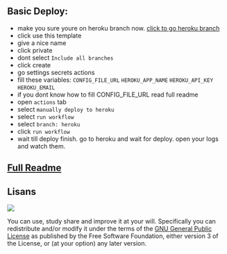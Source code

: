 ## Basic Deploy:
- make you sure youre on heroku branch now. [click to go heroku branch](https://github.com/HuzunluArtemis/TeleLeechX)
- click use this template
- give a nice name
- click private
- dont select `Include all branches`
- click create
- go settings secrets actions
- fill these variables: `CONFIG_FILE_URL` `HEROKU_APP_NAME` `HEROKU_API_KEY` `HEROKU_EMAIL`
- if you dont know how to fill CONFIG_FILE_URL read full readme
- open `actions` tab
- select `manually deploy to heroku`
- select `run workflow`
- select `branch: heroku`
- click `run workflow`
- wait till deploy finish. go to heroku and wait for deploy. open your logs and watch them.

## [Full Readme](https://huzunluartemis.github.io/TeleLeechX)

## Lisans

![](https://www.gnu.org/graphics/gplv3-127x51.png)

You can use, study share and improve it at your will. Specifically you can redistribute and/or modify it under the terms of the [GNU General Public License](https://www.gnu.org/licenses/gpl-3.0.html) as published by the Free Software Foundation, either version 3 of the License, or (at your option) any later version.
